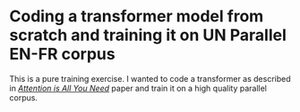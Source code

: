 # Coding a transformer model from scratch and training it on UN Parallel EN-FR corpus
This is a pure training exercise. I wanted to code a transformer as described in [*Attention is All You Need*](https://arxiv.org/pdf/1706.03762.pdf) paper and train it on a high quality parallel corpus. 
